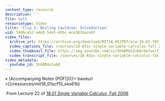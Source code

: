 ```yaml
---
content_type: resource
description: ''
file: null
resourcetype: Video
title: 'Clip 2: Boiling Cauldron: Introduction'
uid: 546bce52-a4e5-54e5-45bc-ece383dace07
video_files:
  archive_url: https://archive.org/download/MIT18.01JF07/ocw-18.01-f07-lec22_300k.mp4
  video_captions_file: /courses/18-01sc-single-variable-calculus-fall-2010/76fa54d7f0305518a6af9fadfd6205fd_ShGBRUx2ub8.vtt
  video_thumbnail_file: https://img.youtube.com/vi/ShGBRUx2ub8/default.jpg
  video_transcript_file: /courses/18-01sc-single-variable-calculus-fall-2010/d4d563bbb86ec916b724075abb4b01d0_ShGBRUx2ub8.pdf
video_metadata:
  youtube_id: ShGBRUx2ub8
---
```


» [Accompanying Notes (PDF)]({{< baseurl >}}/resources/mit18_01scf10_ses61b)

 From Lecture 22 of [_18.01 Single Variable Calculus, Fall 2006_](/courses/18-01-single-variable-calculus-fall-2006/pages/video-lectures)